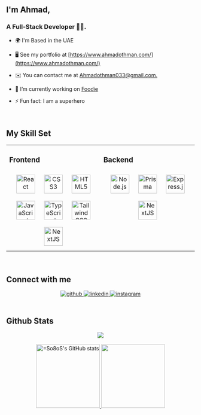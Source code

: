 ## I'm Ahmad,  
  

### A Full-Stack Developer 👨‍💻.  
  

- 🌍  I'm Based in the UAE  
  

- 🖥️  See my portfolio at [https://www.ahmadothman.com/](https://www.ahmadothman.com/)  
  

- ✉️  You can contact me at [Ahmadothman033@gmail.com.](mailto:Ahmadothman033@gmail.com.)  
  

- 🔭 I’m currently working on [Foodie](https://github.com/So8oS/foodie) 
  

- ⚡ Fun fact: I am a superhero
  
  

<br/>  


## My Skill Set  
<table><tr><td valign="top" width="33%">



### Frontend  
<div align="center">  
<a href="https://reactjs.org/" target="_blank"><img style="margin: 10px" src="https://profilinator.rishav.dev/skills-assets/react-original-wordmark.svg" alt="React" height="50" /></a>  
<a href="https://www.w3schools.com/css/" target="_blank"><img style="margin: 10px" src="https://profilinator.rishav.dev/skills-assets/css3-original-wordmark.svg" alt="CSS3" height="50" /></a>  
<a href="https://en.wikipedia.org/wiki/HTML5" target="_blank"><img style="margin: 10px" src="https://profilinator.rishav.dev/skills-assets/html5-original-wordmark.svg" alt="HTML5" height="50" /></a>  
<a href="https://www.javascript.com/" target="_blank"><img style="margin: 10px" src="https://profilinator.rishav.dev/skills-assets/javascript-original.svg" alt="JavaScript" height="50" /></a>  
<a href="https://www.typescriptlang.org/" target="_blank"><img style="margin: 10px" src="https://profilinator.rishav.dev/skills-assets/typescript-original.svg" alt="TypeScript" height="50" /></a>  
<a href="https://www.tailwindcss.com/" target="_blank"><img style="margin: 10px" src="https://profilinator.rishav.dev/skills-assets/tailwindcss.svg" alt="Tailwind CSS" height="50" /></a>  
<a href="https://nextjs.org/" target="_blank"><img style="margin: 10px" src="https://profilinator.rishav.dev/skills-assets/nextjs.png" alt="NextJS" height="50" /></a>  
</div>

</td><td valign="top" width="33%">



### Backend  
<div align="center">  
<a href="https://nodejs.org/" target="_blank"><img style="margin: 10px" src="https://profilinator.rishav.dev/skills-assets/nodejs-original-wordmark.svg" alt="Node.js" height="50" /></a>  
<a href="https://www.prisma.io/" target="_blank"><img style="margin: 10px" src="https://profilinator.rishav.dev/skills-assets/prisma.png" alt="Prisma" height="50" /></a>  
<a href="https://expressjs.com/" target="_blank"><img style="margin: 10px" src="https://profilinator.rishav.dev/skills-assets/express-original-wordmark.svg" alt="Express.js" height="50" /></a>  
<a href="https://nextjs.org/" target="_blank"><img style="margin: 10px" src="https://profilinator.rishav.dev/skills-assets/nextjs.png" alt="NextJS" height="50" /></a>  
</div>





</td></tr></table>  

<br/>  


## Connect with me  
<div align="center">
<a href="https://github.com/So8oS" target="_blank">
<img src=https://img.shields.io/badge/github-%2324292e.svg?&style=for-the-badge&logo=github&logoColor=white alt=github style="margin-bottom: 5px;" />
</a>
<a href="https://linkedin.com/in/ahmadothman2000" target="_blank">
<img src=https://img.shields.io/badge/linkedin-%231E77B5.svg?&style=for-the-badge&logo=linkedin&logoColor=white alt=linkedin style="margin-bottom: 5px;" />
</a>
<a href="https://instagram.com/don_so8os" target="_blank">
<img src=https://img.shields.io/badge/instagram-%23000000.svg?&style=for-the-badge&logo=instagram&logoColor=white alt=instagram style="margin-bottom: 5px;" />
</a>  
</div>  
  

<br/>  



## Github Stats
<div align="center">
  <a href="https://github.com/awadbilal?tab=repositories" target="_blank" align="left">
      <img src="https://github-profile-trophy.vercel.app/?username=awadbilal&no-bg=true"/>
   </a>
</div>

<br/>

<div align="center" display="flex" flexDirection="row" flexWrap="nowrap" justifyContent="center" alignContent="center" alignItems="center">
   <a href="http://www.github.com=So8oS">
     <img height="170" src="https://github-readme-stats.vercel.app/api?username==So8oS&show_icons=true&hide=issues,&title_color=0891b2&text_color=3382ed&icon_color=ec4899&bg_color=1c1917&hide_border=true&show_icons=true" alt="=So8oS's GitHub stats" />
   </a>
    <a href="https://github.com/awadbilal" align="left">
     <img height="170" src="https://github-readme-stats.vercel.app/api/top-langs/?username=awadbilal&layout=compact&theme=onedark&hide_border=true&title_color=0891b2&icon_color=eec4899&text_color=3382ed&bg_color=1c1917&;Language&nbsp;Stats" />
   </a>
</div> 

  

<br/>  

  

<br/>  

